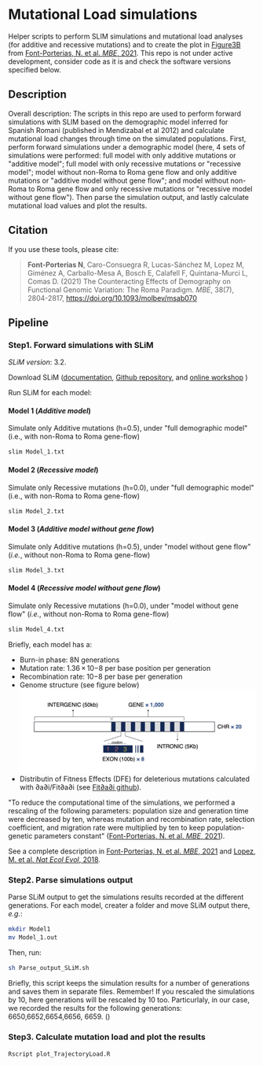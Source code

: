 # Mutational Load simulations
Helper scripts to perform SLIM simulations and mutational load analyses (for additive and recessive mutations) and to create the plot in [Figure3B](https://academic.oup.com/view-large/figure/266883350/msab070f3.tif) from [Font-Porterias, N. et al. *MBE*, 2021](https://doi.org/10.1093/molbev/msab070). This repo is not under active development, consider code as it is and check the software versions specified below.

## Description
Overall description: The scripts in this repo are used to perform forward simulations with SLIM based on the demographic model inferred for Spanish Romani (published in Mendizabal et al 2012) and calculate mutational load changes through time on the simulated populations. 
First, perform forward simulations under a demographic model (here, 4 sets of simulations were performed: full model with only additive mutations or "additive model"; full model with only recessive mutations or "recessive model"; model without non-Roma to Roma gene flow and only additive mutations or "additive model without gene flow"; and model without non-Roma to Roma gene flow and only recessive mutations or "recessive model without gene flow"). Then parse the simulation output, and lastly calculate mutational load values and plot the results. 

## Citation
If you use these tools, please cite: 

> **Font-Porterias N**, Caro-Consuegra R, Lucas-Sánchez M, Lopez M, Giménez A, Carballo-Mesa A, Bosch E, Calafell F, Quintana-Murci L, Comas D. (2021) The Counteracting Effects of Demography on Functional Genomic Variation: The Roma Paradigm. *MBE*, 38(7), 2804-2817, https://doi.org/10.1093/molbev/msab070

## Pipeline

### Step1. Forward simulations with SLiM
*SLiM version*: 3.2. 

Download SLiM ([documentation](https://messerlab.org/slim/), [Github repository](https://github.com/MesserLab/SLiM), and [online workshop](http://benhaller.com/workshops/workshops.html) )

Run SLiM for each model:
#### Model 1 (*Additive model*)
Simulate only Additive mutations (h=0.5), under "full demographic model" (i.e., with non-Roma to Roma gene-flow)
```bash
slim Model_1.txt
```

#### Model 2 (*Recessive model*)
Simulate only Recessive mutations (h=0.0), under "full demographic model" (i.e., with non-Roma to Roma gene-flow)
```bash
slim Model_2.txt
```

#### Model 3 (*Additive model without gene flow*)
Simulate only Additive mutations (h=0.5), under "model without gene flow" (*i.e.*, without non-Roma to Roma gene-flow)
```bash
slim Model_3.txt
```

#### Model 4 (*Recessive model without gene flow*)
Simulate only Recessive mutations (h=0.0), under "model without gene flow" (*i.e.*, without non-Roma to Roma gene-flow)
```bash
slim Model_4.txt
```

Briefly, each model has a:
- Burn-in phase: 8N generations
- Mutation rate: 1.36 × 10−8 per base position per generation
- Recombination rate:  10−8 per base per generation
- Genome structure (see figure below)
![](Genome_structure.png)
- Distributin of Fitness Effects (DFE) for deleterious mutations calculated with ∂a∂i/Fit∂a∂i (see [Fit∂a∂i github](https://github.com/LohmuellerLab/fitdadi)). 

"To reduce the computational time of the simulations, we performed a rescaling of the following parameters: population size and generation time were decreased by ten, whereas mutation and recombination rate, selection coefficient, and migration rate were multiplied by ten to keep population-genetic parameters constant" ([Font-Porterias, N. et al. *MBE*, 2021](https://doi.org/10.1093/molbev/msab070)). 

See a complete description in [Font-Porterias, N. et al. *MBE*, 2021](https://doi.org/10.1093/molbev/msab070) and [Lopez, M. et al. *Nat Ecol Evol*, 2018](https://doi.org/10.1038/s41559-018-0496-4).

### Step2. Parse simulations output
Parse SLiM output to get the simulations results recorded at the different generations.
For each model, creater a folder and move SLiM output there, *e.g.*:
```bash
mkdir Model1
mv Model_1.out
```
Then, run: 

```bash
sh Parse_output_SLiM.sh
```
Briefly, this script keeps the simulation results for a number of generations and saves them in separate files. Remember! If you rescaled the simulations by 10, here generations will be rescaled by 10 too. Particurlaly, in our case, we recorded the results for the following generations: 6650,6652,6654,6656, 6659. ()

### Step3. Calculate mutation load and plot the results


```bash
Rscript plot_TrajectoryLoad.R
```
